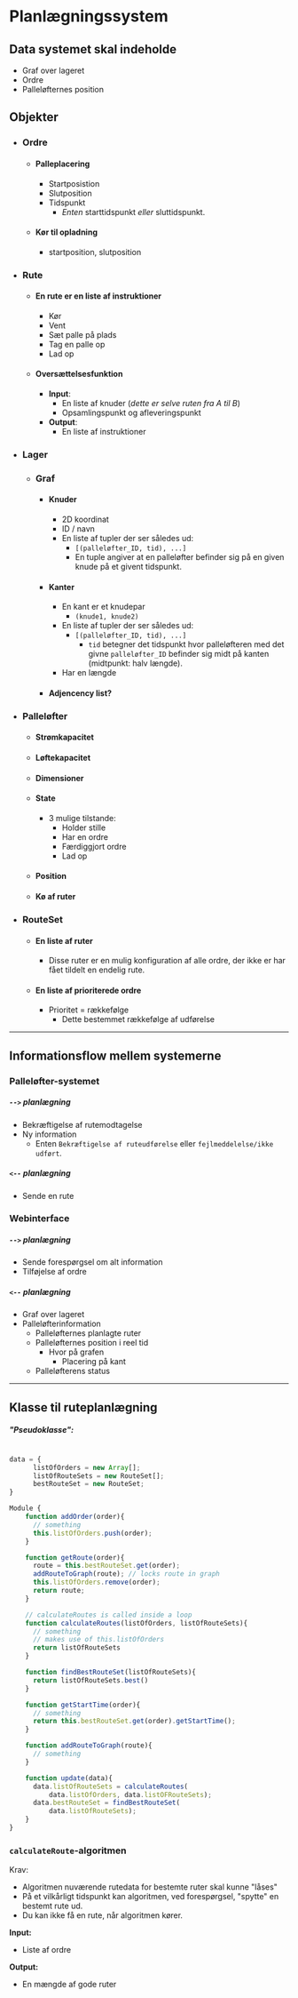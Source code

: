 # Planlægningssystem


## Data systemet skal indeholde
- Graf over lageret
- Ordre
- Palleløfternes position

## Objekter

- ### Ordre
  - #### Palleplacering
    - Startposistion
    - Slutposition
    - Tidspunkt 
      - *Enten* starttidspunkt *eller* sluttidspunkt.
  - #### Kør til opladning
    - startposition, slutposition


- ### Rute
  - #### En rute er en liste af instruktioner
    - Kør
    - Vent
    - Sæt palle på plads 
    - Tag en palle op
    - Lad op
  - #### Oversættelsesfunktion
    - **Input**: 
      - En liste af knuder (*dette er selve ruten fra A til B*)
      - Opsamlingspunkt og afleveringspunkt
    - **Output**: 
      - En liste af instruktioner


- ### Lager
  - ### Graf
    - #### Knuder 
      - 2D koordinat
      - ID / navn
      - En liste af tupler der ser således ud:
        -  `[(palleløfter_ID, tid), ...]`
        -  En tuple angiver at en palleløfter befinder sig på en given knude på et givent tidspunkt.
    - #### Kanter  
      - En kant er et knudepar
        - `(knude1, knude2)`
      - En liste af tupler der ser således ud:
        - `[(palleløfter_ID, tid), ...]`
          - `tid` betegner det tidspunkt hvor palleløfteren med det givne `palleløfter_ID` befinder sig midt på kanten (midtpunkt: halv længde). 
      - Har en længde
  
    - #### Adjencency list?

- ### Palleløfter
  - #### Strømkapacitet
  - #### Løftekapacitet
  - #### Dimensioner
  - #### State
    - 3 mulige tilstande:
      - Holder stille
      - Har en ordre
      - Færdiggjort ordre
      - Lad op
  - #### Position
  - #### Kø af ruter

- ### RouteSet
  - #### En liste af ruter
    - Disse ruter er en mulig konfiguration af alle ordre, der ikke er har fået tildelt en endelig rute. 
  - #### En liste af prioriterede ordre
    - Prioritet = rækkefølge
      - Dette bestemmet rækkefølge af udførelse

---

## Informationsflow mellem systemerne

### Palleløfter-systemet
##### `-->` planlægning
- Bekræftigelse af rutemodtagelse
- Ny information
  - Enten `Bekræftigelse af ruteudførelse` eller `fejlmeddelelse/ikke udført`. 

##### `<--` planlægning
- Sende en rute

### Webinterface
##### `-->` planlægning
- Sende forespørgsel om alt information 
- Tilføjelse af ordre

##### `<--` planlægning
- Graf over lageret
- Palleløfterinformation
  - Palleløfternes planlagte ruter
  - Palleløfternes position i reel tid
    - Hvor på grafen
      - Placering på kant
  - Palleløfterens status


--- 

## Klasse til ruteplanlægning

##### "Pseudoklasse":
```javascript

data = {
      listOfOrders = new Array[];
      listOfRouteSets = new RouteSet[]; 
      bestRouteSet = new RouteSet; 
}

Module {
    function addOrder(order){
      // something
      this.listOfOrders.push(order);
    }

    function getRoute(order){
      route = this.bestRouteSet.get(order);
      addRouteToGraph(route); // locks route in graph
      this.listOfOrders.remove(order);
      return route;
    }

    // calculateRoutes is called inside a loop
    function calculateRoutes(listOfOrders, listOfRouteSets){
      // something
      // makes use of this.listOfOrders
      return listOfRouteSets
    }

    function findBestRouteSet(listOfRouteSets){
      return listOfRouteSets.best()
    }

    function getStartTime(order){
      // something
      return this.bestRouteSet.get(order).getStartTime();
    }

    function addRouteToGraph(route){
      // something
    }

    function update(data){
      data.listOfRouteSets = calculateRoutes(
          data.listOfOrders, data.listOFRouteSets);
      data.bestRouteSet = findBestRouteSet( 
          data.listOfRouteSets);
    }
}

```

### `calculateRoute`-algoritmen

Krav: 
- Algoritmen nuværende rutedata for bestemte ruter skal kunne "låses"
- På et vilkårligt tidspunkt kan algoritmen, ved forespørgsel, "spytte" en bestemt rute ud.
- Du kan ikke få en rute, når algoritmen kører.

**Input:**
- Liste af ordre

**Output:**
- En mængde af gode ruter



